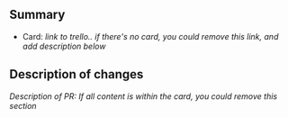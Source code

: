 ## Summary

- Card: _link to trello.. if there's no card, you could remove this link, and add description below_

## Description of changes

_Description of PR: If all content is within the card, you could remove this section_
